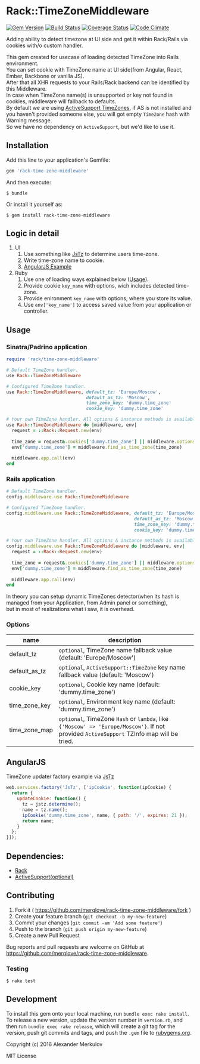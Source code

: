 # Rack::TimeZoneMiddleware

[![Gem Version](https://badge.fury.io/rb/rack-time-zone-middleware.svg)](https://badge.fury.io/rb/rack-time-zone-middleware)
[![Build Status](https://travis-ci.org/merqlove/rack-time-zone-middleware.svg?branch=master)](https://travis-ci.org/merqlove/rack-time-zone-middleware)
[![Coverage Status](https://coveralls.io/repos/github/merqlove/rack-time-zone-middleware/badge.svg?branch=master)](https://coveralls.io/github/merqlove/rack-time-zone-middleware?branch=master)
[![Code Climate](https://codeclimate.com/github/merqlove/rack-time-zone-middleware/badges/gpa.svg)](https://codeclimate.com/github/merqlove/rack-time-zone-middleware)

Adding ability to detect timezone at UI side and get it within Rack/Rails via cookies with/o custom handler.

This gem created for usecase of loading detected TimeZone into Rails environment.  
You can set cookie with TimeZone name at UI side(from Angular, React, Ember, Backbone or vanilla JS).  
After that all XHR requests to your Rails/Rack backend can be identified by this Middleware.  
In case when TimeZone name(s) is unsupported or key not found in cookies, middleware will fallback to defaults.  
By default we are using [ActiveSupport TimeZones](https://github.com/rails/rails/blob/master/activesupport/lib/active_support/values/time_zone.rb#L30), if AS is not installed and you haven't provided someone else, you will got empty `TimeZone` hash with Warning message.  
So we have no dependency on `ActiveSupport`, but we'd like to use it.

## Installation

Add this line to your application's Gemfile:

```ruby
gem 'rack-time-zone-middleware'
```

And then execute:

    $ bundle

Or install it yourself as:

    $ gem install rack-time-zone-middleware

## Logic in detail

1. UI
    1. Use something like [JsTz](http://pellepim.bitbucket.org/jstz/) to determine users time-zone. 
    2. Write time-zone name to cookie.
    3. [AngularJS Example](#angularjs)
2. Ruby
    1. Use one of loading ways explained below ([Usage](#usage)).
    2. Provide cookie `key_name` with options, wich includes detected time-zone.
    3. Provide enironment `key_name` with options, where you store its value.
    4. Use `env['key_name']` to access saved value from your application or controller.
  
## Usage

### Sinatra/Padrino application

```ruby
require 'rack/time-zone-middleware'

# Default TimeZone handler.
use Rack::TimeZoneMiddleware

# Configured TimeZone handler.
use Rack::TimeZoneMiddleware, default_tz: 'Europe/Moscow', 
                              default_as_tz: 'Moscow', 
                              time_zone_key: 'dummy.time_zone'
                              cookie_key: 'dummy.time_zone'

# Your own TimeZone handler. All options & instance methods is available through middleware parameter.
use Rack::TimeZoneMiddleware do |middleware, env|
  request = ::Rack::Request.new(env)
    
  time_zone = request&.cookies['dummy.time_zone'] || middleware.options[:default_tz]
  env['dummy.time_zone'] = middleware.find_as_time_zone(time_zone)
  
  middleware.app.call(env)    
end
```

### Rails application

```ruby
# Default TimeZone handler.
config.middleware.use Rack::TimeZoneMiddleware

# Configured TimeZone handler.
config.middleware.use Rack::TimeZoneMiddleware, default_tz: 'Europe/Moscow', 
                                                default_as_tz: 'Moscow', 
                                                time_zone_key: 'dummy.time_zone'
                                                cookie_key: 'dummy.time_zone'

# Your own TimeZone handler. All options & instance methods is available through middleware parameter.
config.middleware.use Rack::TimeZoneMiddleware do |middleware, env|
  request = ::Rack::Request.new(env)
    
  time_zone = request&.cookies['dummy.time_zone'] || middleware.options[:default_tz]
  env['dummy.time_zone'] = middleware.find_as_time_zone(time_zone)
  
  middleware.app.call(env)    
end
```

In theory you can setup dynamic TimeZones detector(when its hash is managed from your Application, from Admin panel or something),  
but in most of realizations what i saw, it is overhead.

### Options

| name  | description |
|---|---|
| default_tz | `optional`, TimeZone name fallback value (default: 'Europe/Moscow') |
| default_as_tz | `optional`, `ActiveSupport::TimeZone` key name fallback value (default: 'Moscow') |
| cookie_key | `optional`, Cookie key name (default: 'dummy.time_zone') |
| time_zone_key | `optional`, Environment key name (default: 'dummy.time_zone') |
| time_zone_map | `optional`, TimeZone `Hash` or `lambda`, like `{'Moscow' => 'Europe/Moscow'}`. If not provided `ActiveSupport` TZInfo map will be tried. |

## AngularJS

TimeZone updater factory example via [JsTz](http://pellepim.bitbucket.org/jstz/)

```javascript
web.services.factory('JsTz', ['ipCookie', function(ipCookie) {
  return {
    updateCookie: function() {
      tz = jstz.determine();
      name = tz.name(); 
      ipCookie('dummy.time_zone', name, { path: '/', expires: 21 });
      return name;
    }
  };  
}]);
```

## Dependencies:

- [Rack](https://github.com/rack/rack)
- [ActiveSupport(optional)](https://github.com/rails/rails)

## Contributing

1. Fork it ( https://github.com/merqlove/rack-time-zone-middleware/fork )
2. Create your feature branch (`git checkout -b my-new-feature`)
3. Commit your changes (`git commit -am 'Add some feature'`)
4. Push to the branch (`git push origin my-new-feature`)
5. Create a new Pull Request

Bug reports and pull requests are welcome on GitHub at https://github.com/merqlove/rack-time-zone-middleware.

### Testing

    $ rake test 

## Development

To install this gem onto your local machine, run `bundle exec rake install`. To release a new version, update the version number in `version.rb`, and then run `bundle exec rake release`, which will create a git tag for the version, push git commits and tags, and push the `.gem` file to [rubygems.org](https://rubygems.org).

Copyright (c) 2016 Alexander Merkulov

MIT License
